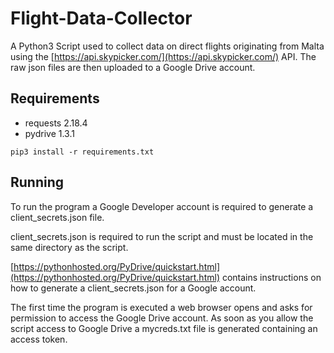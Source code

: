# Flight-Data-Collector
A Python3 Script used to collect data on direct flights originating from Malta using the [https://api.skypicker.com/](https://api.skypicker.com/) API.
The raw json files are then uploaded to a Google Drive account.

## Requirements

* requests 2.18.4
* pydrive 1.3.1

```
pip3 install -r requirements.txt
```
## Running
To run the program a Google Developer account is required to generate a client_secrets.json file.

client_secrets.json is required to run the script and must be located in the same directory as the script.

[https://pythonhosted.org/PyDrive/quickstart.html](https://pythonhosted.org/PyDrive/quickstart.html) contains instructions on how to generate a client_secrets.json for a Google account.

The first time the program is executed a web browser opens and asks for permission to access the Google Drive account. As soon as you allow the script access to Google Drive a mycreds.txt file is generated containing an access token.
